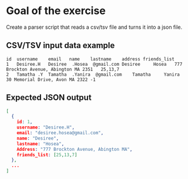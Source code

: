 # Goal of the exercise

Create a parser script that reads a csv/tsv file and turns it into a json file.

## CSV/TSV input data example

```csv
id	username	email	name	lastname	address	friends_list
1	Desiree.H	Desiree  .Hosea  @gmail.com	Desiree  	Hosea  	777 Brockton Avenue, Abington MA 2351	25,13,7
2	Tamatha .Y	Tamatha  .Yanira  @gmail.com	Tamatha  	Yanira  	30 Memorial Drive, Avon MA 2322	-1
```

## Expected JSON output

```json
[
  {
    id: 1,
    username: "Desiree.H",
    email: "desiree.hosea@gmail.com",
    name: "Desiree",
    lastname: "Hosea", 
    Address: "777 Brockton Avenue, Abington MA",
    friends_list: [25,13,7]
  },
  ...
]
```
